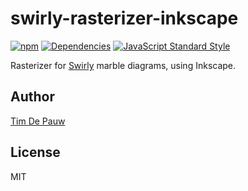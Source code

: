 # swirly-rasterizer-inkscape

[![npm](https://img.shields.io/npm/v/swirly-rasterizer-inkscape.svg)](https://www.npmjs.com/package/swirly-rasterizer-inkscape) [![Dependencies](https://david-dm.org/timdp/swirly/status.svg?path=packages/swirly-rasterizer-inkscape)](https://david-dm.org/timdp/swirly?path=packages/swirly-rasterizer-inkscape) [![JavaScript Standard Style](https://img.shields.io/badge/code%20style-standard-brightgreen.svg)](https://standardjs.com/)

Rasterizer for [Swirly](https://github.com/timdp/swirly) marble diagrams, using Inkscape.

## Author

[Tim De Pauw](https://tmdpw.eu/)

## License

MIT
